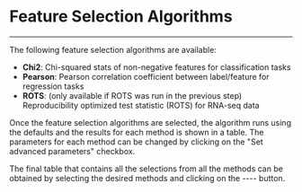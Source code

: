# Feature Selection Algorithms
--------------------
The following feature selection algorithms are available:
- **Chi2**: Chi-squared stats of non-negative features for classification tasks
- **Pearson**: Pearson correlation coefficient between label/feature for regression tasks
- **ROTS**: (only available if ROTS was run in the previous step) Reproducibility optimized test statistic (ROTS) for RNA-seq data

Once the feature selection algorithms are selected, the algorithm runs using the defaults and the results for each method is shown in a table. The parameters for each method can be changed by clicking on the "Set advanced parameters" checkbox. 

The final table that contains all the selections from all the methods can be obtained by selecting the desired methods and clicking on the ---- button.

